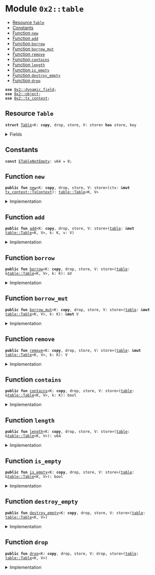 
<a name="0x2_table"></a>

# Module `0x2::table`



-  [Resource `Table`](#0x2_table_Table)
-  [Constants](#@Constants_0)
-  [Function `new`](#0x2_table_new)
-  [Function `add`](#0x2_table_add)
-  [Function `borrow`](#0x2_table_borrow)
-  [Function `borrow_mut`](#0x2_table_borrow_mut)
-  [Function `remove`](#0x2_table_remove)
-  [Function `contains`](#0x2_table_contains)
-  [Function `length`](#0x2_table_length)
-  [Function `is_empty`](#0x2_table_is_empty)
-  [Function `destroy_empty`](#0x2_table_destroy_empty)
-  [Function `drop`](#0x2_table_drop)


<pre><code><b>use</b> <a href="../../dependencies/sui-framework/dynamic_field.md#0x2_dynamic_field">0x2::dynamic_field</a>;
<b>use</b> <a href="../../dependencies/sui-framework/object.md#0x2_object">0x2::object</a>;
<b>use</b> <a href="../../dependencies/sui-framework/tx_context.md#0x2_tx_context">0x2::tx_context</a>;
</code></pre>



<a name="0x2_table_Table"></a>

## Resource `Table`



<pre><code><b>struct</b> <a href="../../dependencies/sui-framework/table.md#0x2_table_Table">Table</a>&lt;K: <b>copy</b>, drop, store, V: store&gt; <b>has</b> store, key
</code></pre>



<details>
<summary>Fields</summary>


<dl>
<dt>
<code>id: <a href="../../dependencies/sui-framework/object.md#0x2_object_UID">object::UID</a></code>
</dt>
<dd>

</dd>
<dt>
<code>size: u64</code>
</dt>
<dd>

</dd>
</dl>


</details>

<a name="@Constants_0"></a>

## Constants


<a name="0x2_table_ETableNotEmpty"></a>



<pre><code><b>const</b> <a href="../../dependencies/sui-framework/table.md#0x2_table_ETableNotEmpty">ETableNotEmpty</a>: u64 = 0;
</code></pre>



<a name="0x2_table_new"></a>

## Function `new`



<pre><code><b>public</b> <b>fun</b> <a href="../../dependencies/sui-framework/table.md#0x2_table_new">new</a>&lt;K: <b>copy</b>, drop, store, V: store&gt;(ctx: &<b>mut</b> <a href="../../dependencies/sui-framework/tx_context.md#0x2_tx_context_TxContext">tx_context::TxContext</a>): <a href="../../dependencies/sui-framework/table.md#0x2_table_Table">table::Table</a>&lt;K, V&gt;
</code></pre>



<details>
<summary>Implementation</summary>


<pre><code><b>public</b> <b>fun</b> <a href="../../dependencies/sui-framework/table.md#0x2_table_new">new</a>&lt;K: <b>copy</b> + drop + store, V: store&gt;(ctx: &<b>mut</b> TxContext): <a href="../../dependencies/sui-framework/table.md#0x2_table_Table">Table</a>&lt;K, V&gt; {
    <a href="../../dependencies/sui-framework/table.md#0x2_table_Table">Table</a> {
        id: <a href="../../dependencies/sui-framework/object.md#0x2_object_new">object::new</a>(ctx),
        size: 0,
    }
}
</code></pre>



</details>

<a name="0x2_table_add"></a>

## Function `add`



<pre><code><b>public</b> <b>fun</b> <a href="../../dependencies/sui-framework/table.md#0x2_table_add">add</a>&lt;K: <b>copy</b>, drop, store, V: store&gt;(<a href="../../dependencies/sui-framework/table.md#0x2_table">table</a>: &<b>mut</b> <a href="../../dependencies/sui-framework/table.md#0x2_table_Table">table::Table</a>&lt;K, V&gt;, k: K, v: V)
</code></pre>



<details>
<summary>Implementation</summary>


<pre><code><b>public</b> <b>fun</b> <a href="../../dependencies/sui-framework/table.md#0x2_table_add">add</a>&lt;K: <b>copy</b> + drop + store, V: store&gt;(<a href="../../dependencies/sui-framework/table.md#0x2_table">table</a>: &<b>mut</b> <a href="../../dependencies/sui-framework/table.md#0x2_table_Table">Table</a>&lt;K, V&gt;, k: K, v: V) {
    field::add(&<b>mut</b> <a href="../../dependencies/sui-framework/table.md#0x2_table">table</a>.id, k, v);
    <a href="../../dependencies/sui-framework/table.md#0x2_table">table</a>.size = <a href="../../dependencies/sui-framework/table.md#0x2_table">table</a>.size + 1;
}
</code></pre>



</details>

<a name="0x2_table_borrow"></a>

## Function `borrow`



<pre><code><b>public</b> <b>fun</b> <a href="../../dependencies/sui-framework/table.md#0x2_table_borrow">borrow</a>&lt;K: <b>copy</b>, drop, store, V: store&gt;(<a href="../../dependencies/sui-framework/table.md#0x2_table">table</a>: &<a href="../../dependencies/sui-framework/table.md#0x2_table_Table">table::Table</a>&lt;K, V&gt;, k: K): &V
</code></pre>



<details>
<summary>Implementation</summary>


<pre><code><b>public</b> <b>fun</b> <a href="../../dependencies/sui-framework/table.md#0x2_table_borrow">borrow</a>&lt;K: <b>copy</b> + drop + store, V: store&gt;(<a href="../../dependencies/sui-framework/table.md#0x2_table">table</a>: &<a href="../../dependencies/sui-framework/table.md#0x2_table_Table">Table</a>&lt;K, V&gt;, k: K): &V {
    field::borrow(&<a href="../../dependencies/sui-framework/table.md#0x2_table">table</a>.id, k)
}
</code></pre>



</details>

<a name="0x2_table_borrow_mut"></a>

## Function `borrow_mut`



<pre><code><b>public</b> <b>fun</b> <a href="../../dependencies/sui-framework/table.md#0x2_table_borrow_mut">borrow_mut</a>&lt;K: <b>copy</b>, drop, store, V: store&gt;(<a href="../../dependencies/sui-framework/table.md#0x2_table">table</a>: &<b>mut</b> <a href="../../dependencies/sui-framework/table.md#0x2_table_Table">table::Table</a>&lt;K, V&gt;, k: K): &<b>mut</b> V
</code></pre>



<details>
<summary>Implementation</summary>


<pre><code><b>public</b> <b>fun</b> <a href="../../dependencies/sui-framework/table.md#0x2_table_borrow_mut">borrow_mut</a>&lt;K: <b>copy</b> + drop + store, V: store&gt;(<a href="../../dependencies/sui-framework/table.md#0x2_table">table</a>: &<b>mut</b> <a href="../../dependencies/sui-framework/table.md#0x2_table_Table">Table</a>&lt;K, V&gt;, k: K): &<b>mut</b> V {
    field::borrow_mut(&<b>mut</b> <a href="../../dependencies/sui-framework/table.md#0x2_table">table</a>.id, k)
}
</code></pre>



</details>

<a name="0x2_table_remove"></a>

## Function `remove`



<pre><code><b>public</b> <b>fun</b> <a href="../../dependencies/sui-framework/table.md#0x2_table_remove">remove</a>&lt;K: <b>copy</b>, drop, store, V: store&gt;(<a href="../../dependencies/sui-framework/table.md#0x2_table">table</a>: &<b>mut</b> <a href="../../dependencies/sui-framework/table.md#0x2_table_Table">table::Table</a>&lt;K, V&gt;, k: K): V
</code></pre>



<details>
<summary>Implementation</summary>


<pre><code><b>public</b> <b>fun</b> <a href="../../dependencies/sui-framework/table.md#0x2_table_remove">remove</a>&lt;K: <b>copy</b> + drop + store, V: store&gt;(<a href="../../dependencies/sui-framework/table.md#0x2_table">table</a>: &<b>mut</b> <a href="../../dependencies/sui-framework/table.md#0x2_table_Table">Table</a>&lt;K, V&gt;, k: K): V {
    <b>let</b> v = field::remove(&<b>mut</b> <a href="../../dependencies/sui-framework/table.md#0x2_table">table</a>.id, k);
    <a href="../../dependencies/sui-framework/table.md#0x2_table">table</a>.size = <a href="../../dependencies/sui-framework/table.md#0x2_table">table</a>.size - 1;
    v
}
</code></pre>



</details>

<a name="0x2_table_contains"></a>

## Function `contains`



<pre><code><b>public</b> <b>fun</b> <a href="../../dependencies/sui-framework/table.md#0x2_table_contains">contains</a>&lt;K: <b>copy</b>, drop, store, V: store&gt;(<a href="../../dependencies/sui-framework/table.md#0x2_table">table</a>: &<a href="../../dependencies/sui-framework/table.md#0x2_table_Table">table::Table</a>&lt;K, V&gt;, k: K): bool
</code></pre>



<details>
<summary>Implementation</summary>


<pre><code><b>public</b> <b>fun</b> <a href="../../dependencies/sui-framework/table.md#0x2_table_contains">contains</a>&lt;K: <b>copy</b> + drop + store, V: store&gt;(<a href="../../dependencies/sui-framework/table.md#0x2_table">table</a>: &<a href="../../dependencies/sui-framework/table.md#0x2_table_Table">Table</a>&lt;K, V&gt;, k: K): bool {
    field::exists_with_type&lt;K, V&gt;(&<a href="../../dependencies/sui-framework/table.md#0x2_table">table</a>.id, k)
}
</code></pre>



</details>

<a name="0x2_table_length"></a>

## Function `length`



<pre><code><b>public</b> <b>fun</b> <a href="../../dependencies/sui-framework/table.md#0x2_table_length">length</a>&lt;K: <b>copy</b>, drop, store, V: store&gt;(<a href="../../dependencies/sui-framework/table.md#0x2_table">table</a>: &<a href="../../dependencies/sui-framework/table.md#0x2_table_Table">table::Table</a>&lt;K, V&gt;): u64
</code></pre>



<details>
<summary>Implementation</summary>


<pre><code><b>public</b> <b>fun</b> <a href="../../dependencies/sui-framework/table.md#0x2_table_length">length</a>&lt;K: <b>copy</b> + drop + store, V: store&gt;(<a href="../../dependencies/sui-framework/table.md#0x2_table">table</a>: &<a href="../../dependencies/sui-framework/table.md#0x2_table_Table">Table</a>&lt;K, V&gt;): u64 {
    <a href="../../dependencies/sui-framework/table.md#0x2_table">table</a>.size
}
</code></pre>



</details>

<a name="0x2_table_is_empty"></a>

## Function `is_empty`



<pre><code><b>public</b> <b>fun</b> <a href="../../dependencies/sui-framework/table.md#0x2_table_is_empty">is_empty</a>&lt;K: <b>copy</b>, drop, store, V: store&gt;(<a href="../../dependencies/sui-framework/table.md#0x2_table">table</a>: &<a href="../../dependencies/sui-framework/table.md#0x2_table_Table">table::Table</a>&lt;K, V&gt;): bool
</code></pre>



<details>
<summary>Implementation</summary>


<pre><code><b>public</b> <b>fun</b> <a href="../../dependencies/sui-framework/table.md#0x2_table_is_empty">is_empty</a>&lt;K: <b>copy</b> + drop + store, V: store&gt;(<a href="../../dependencies/sui-framework/table.md#0x2_table">table</a>: &<a href="../../dependencies/sui-framework/table.md#0x2_table_Table">Table</a>&lt;K, V&gt;): bool {
    <a href="../../dependencies/sui-framework/table.md#0x2_table">table</a>.size == 0
}
</code></pre>



</details>

<a name="0x2_table_destroy_empty"></a>

## Function `destroy_empty`



<pre><code><b>public</b> <b>fun</b> <a href="../../dependencies/sui-framework/table.md#0x2_table_destroy_empty">destroy_empty</a>&lt;K: <b>copy</b>, drop, store, V: store&gt;(<a href="../../dependencies/sui-framework/table.md#0x2_table">table</a>: <a href="../../dependencies/sui-framework/table.md#0x2_table_Table">table::Table</a>&lt;K, V&gt;)
</code></pre>



<details>
<summary>Implementation</summary>


<pre><code><b>public</b> <b>fun</b> <a href="../../dependencies/sui-framework/table.md#0x2_table_destroy_empty">destroy_empty</a>&lt;K: <b>copy</b> + drop + store, V: store&gt;(<a href="../../dependencies/sui-framework/table.md#0x2_table">table</a>: <a href="../../dependencies/sui-framework/table.md#0x2_table_Table">Table</a>&lt;K, V&gt;) {
    <b>let</b> <a href="../../dependencies/sui-framework/table.md#0x2_table_Table">Table</a> { id, size } = <a href="../../dependencies/sui-framework/table.md#0x2_table">table</a>;
    <b>assert</b>!(size == 0, <a href="../../dependencies/sui-framework/table.md#0x2_table_ETableNotEmpty">ETableNotEmpty</a>);
    <a href="../../dependencies/sui-framework/object.md#0x2_object_delete">object::delete</a>(id)
}
</code></pre>



</details>

<a name="0x2_table_drop"></a>

## Function `drop`



<pre><code><b>public</b> <b>fun</b> <a href="../../dependencies/sui-framework/table.md#0x2_table_drop">drop</a>&lt;K: <b>copy</b>, drop, store, V: drop, store&gt;(<a href="../../dependencies/sui-framework/table.md#0x2_table">table</a>: <a href="../../dependencies/sui-framework/table.md#0x2_table_Table">table::Table</a>&lt;K, V&gt;)
</code></pre>



<details>
<summary>Implementation</summary>


<pre><code><b>public</b> <b>fun</b> <a href="../../dependencies/sui-framework/table.md#0x2_table_drop">drop</a>&lt;K: <b>copy</b> + drop + store, V: drop + store&gt;(<a href="../../dependencies/sui-framework/table.md#0x2_table">table</a>: <a href="../../dependencies/sui-framework/table.md#0x2_table_Table">Table</a>&lt;K, V&gt;) {
    <b>let</b> <a href="../../dependencies/sui-framework/table.md#0x2_table_Table">Table</a> { id, size: _ } = <a href="../../dependencies/sui-framework/table.md#0x2_table">table</a>;
    <a href="../../dependencies/sui-framework/object.md#0x2_object_delete">object::delete</a>(id)
}
</code></pre>



</details>
